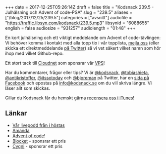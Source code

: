 +++
date = 2017-12-25T05:26:14Z
draft = false
title = "Kodsnack 239.5 - Julhälsning och Advent of code-PSA"
slug = "239.5"
aliases = ["/blog/2017/12/25/239.5"]
categories = ["avsnitt"]
audiofile = "https://traffic.libsyn.com/kodsnack/239.5.mp3"
libsynid = "6088655"
english = false
audiosize = "931257"
audiolength = "01:48"
+++

En kort julhälsning och ett viktigt meddelande om Advent of code-tävlingen: Vi behöver komma i kontakt med alla topp tio i vår topplista, [mejla oss](mailto:info@kodsnack.se) (eller skicka ett direktmeddelande [på Twitter](https://www.twitter.com/kodsnack)) så vi vet säkert vilket namn som hör ihop med vilket Github-repo.

Ett stort tack till [Cloudnet](http://www.cloudnet.se) som sponsrar vår [VPS](http://en.wikipedia.org/wiki/Virtual_private_server)!

Har du kommentarer, frågor eller tips? Vi är [@kodsnack](https://www.twitter.com/kodsnack), [@tobiashieta](https://www.twitter.com/tobiashieta), [@antikristoffer](https://www.twitter.com/antikristoffer), [@itssotoday](https://twitter.com/itssotoday) och [@bjoreman](https://www.twitter.com/bjoreman) på Twitter, har en [sida på Facebook](https://www.facebook.com/kodsnack) och epostas på [info@kodsnack.se](mailto:info@kodsnack.se) om du vill skriva längre. Vi läser allt som skickas.

Gillar du Kodsnack får du hemskt gärna [recensera oss i iTunes](http://itunes.apple.com/se/podcast/kodsnack/id561631498?l=en)!

## Länkar ##
* [Vår livepodd från i höstas](https://kodsnack.se/229/)
* [Amanda](https://twitter.com/itssotoday)
* [Advent of code](http://adventofcode.com/)!
* [Blocket](https://www.blocket.se/) - sponsrar ett pris
* [Cygni](https://cygni.se/) - sponsrar ett pris